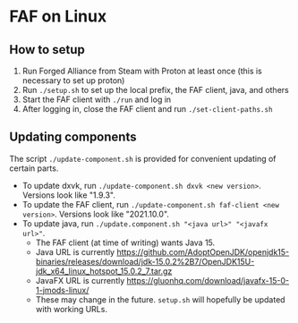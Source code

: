 # FAF on Linux

## How to setup

1. Run Forged Alliance from Steam with Proton at least once (this is necessary to set up proton)
1. Run `./setup.sh` to set up the local prefix, the FAF client, java, and others
1. Start the FAF client with `./run` and log in
1. After logging in, close the FAF client and run `./set-client-paths.sh`

## Updating components

The script `./update-component.sh` is provided for convenient updating of certain parts.

- To update dxvk, run `./update-component.sh dxvk <new version>`. Versions look like "1.9.3".
- To update the FAF client, run `./update-component.sh faf-client <new version>`. Versions look like "2021.10.0".
- To update java, run `./update.component.sh "<java url>" "<javafx url>"`.
  - The FAF client (at time of writing) wants Java 15.
  - Java URL is currently <https://github.com/AdoptOpenJDK/openjdk15-binaries/releases/download/jdk-15.0.2%2B7/OpenJDK15U-jdk_x64_linux_hotspot_15.0.2_7.tar.gz>
  - JavaFX URL is currently <https://gluonhq.com/download/javafx-15-0-1-jmods-linux/>
  - These may change in the future. `setup.sh` will hopefully be updated with working URLs.
